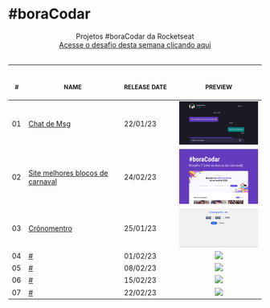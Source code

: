 # #boraCodar

<p align="center">
    Projetos #boraCodar da Rocketseat <br>
    <a href="https://boracodar.dev">Acesse o desafio desta semana clicando aqui</a><br>
    <br><table>
    <thead>
        <tr>
            <th align="center">
                <img width="20" height="1"> 
                <p>
                    <small>#</small>
                </p>
            </th>
            <th align="center">
                <img width="300" height="1"> 
                <p> 
                    <small>
                        NAME
                    </small>
                </p>
            </th>
            <th align="left">
                <img width="140" height="1">
                <p align="left"> 
                    <small>
                    RELEASE DATE
                    </small>
                </p>
            </th>
            <th align="center">
                <img width="201" height="1">
                <p align="center"> 
                    <small>
                    PREVIEW
                    </small>
                </p>
            </th>
        </tr>
    </thead>
    <tbody>
        <tr>
            <td>01</td>
            <td><a href="chat-msg">Chat de Msg </a></td>
            <td>22/01/23</td>
            <td align="center">
            <a href="chat-msg"><img width="300px" src="chat-msg/.github/bg.png" /></a></td>
        </tr>
        <tr>
            <td>02</td>
            <td><a href="Carnaval">Site melhores blocos de carnaval</a></td>
            <td>24/02/23</td>
            <td align="center"><a href="Carnaval"><img width="300px" src="Carnaval/.github/preview.jpg" /></a></td>
        </tr>
        <tr>
            <td>03</td>
            <td><a href="03">Crônomentro</a></td>
            <td>25/01/23</td>
            <td align="center"><a href="03"><img width="300px" src="cronomentro/.github/preview.png" /></a></td>
        </tr>
        <tr>
            <td>04</td>
            <td><a href="04">#</a></td>
            <td>01/02/23</td>
            <td align="center"><a href="04"><img width="300px" src="04/.github/preview.jpg" /></a></td>
        </tr>
        <tr>
            <td>05</td>
            <td><a href="05">#</a></td>
            <td>08/02/23</td>
            <td align="center"><a href="05"><img width="300px" src="05/.github/preview.jpg" /></a></td>
        </tr>
        <tr>
            <td>06</td>
            <td><a href="06">#</a></td>
            <td>15/02/23</td>
            <td align="center" ><a href="06"><img width="300px" src="06/.github/preview.jpg" /></a></td>
        </tr>
        <tr>
            <td>07</td>
            <td><a href="07">#</a></td>
            <td>22/02/23</td>
            <td align="center" ><a href="07"><img width="300px" src="07/.github/preview.jpg" /></a></td>
        </tr>
    </tbody>
</table></p>
